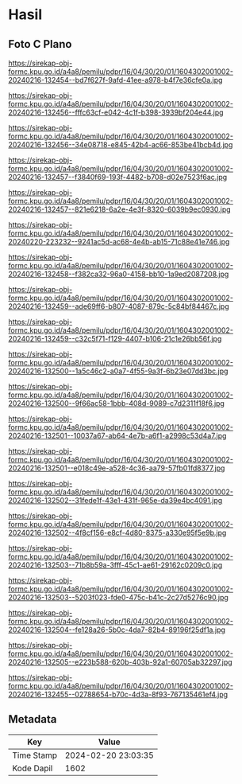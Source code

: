 # Hasil

## Foto C Plano

https://sirekap-obj-formc.kpu.go.id/a4a8/pemilu/pdpr/16/04/30/20/01/1604302001002-20240216-132454--bd7f627f-9afd-41ee-a978-b4f7e36cfe0a.jpg

https://sirekap-obj-formc.kpu.go.id/a4a8/pemilu/pdpr/16/04/30/20/01/1604302001002-20240216-132456--fffc63cf-e042-4c1f-b398-3939bf204e44.jpg

https://sirekap-obj-formc.kpu.go.id/a4a8/pemilu/pdpr/16/04/30/20/01/1604302001002-20240216-132456--34e08718-e845-42b4-ac66-853be41bcb4d.jpg

https://sirekap-obj-formc.kpu.go.id/a4a8/pemilu/pdpr/16/04/30/20/01/1604302001002-20240216-132457--f3840f69-193f-4482-b708-d02e7523f6ac.jpg

https://sirekap-obj-formc.kpu.go.id/a4a8/pemilu/pdpr/16/04/30/20/01/1604302001002-20240216-132457--821e6218-6a2e-4e3f-8320-6039b9ec0930.jpg

https://sirekap-obj-formc.kpu.go.id/a4a8/pemilu/pdpr/16/04/30/20/01/1604302001002-20240220-223232--9241ac5d-ac68-4e4b-ab15-71c88e41e746.jpg

https://sirekap-obj-formc.kpu.go.id/a4a8/pemilu/pdpr/16/04/30/20/01/1604302001002-20240216-132458--f382ca32-96a0-4158-bb10-1a9ed2087208.jpg

https://sirekap-obj-formc.kpu.go.id/a4a8/pemilu/pdpr/16/04/30/20/01/1604302001002-20240216-132459--ade69ff6-b807-4087-879c-5c84bf84467c.jpg

https://sirekap-obj-formc.kpu.go.id/a4a8/pemilu/pdpr/16/04/30/20/01/1604302001002-20240216-132459--c32c5f71-f129-4407-b106-21c1e26bb56f.jpg

https://sirekap-obj-formc.kpu.go.id/a4a8/pemilu/pdpr/16/04/30/20/01/1604302001002-20240216-132500--1a5c46c2-a0a7-4f55-9a3f-6b23e07dd3bc.jpg

https://sirekap-obj-formc.kpu.go.id/a4a8/pemilu/pdpr/16/04/30/20/01/1604302001002-20240216-132500--9f66ac58-1bbb-408d-9089-c7d2311f18f6.jpg

https://sirekap-obj-formc.kpu.go.id/a4a8/pemilu/pdpr/16/04/30/20/01/1604302001002-20240216-132501--10037a67-ab64-4e7b-a6f1-a2998c53d4a7.jpg

https://sirekap-obj-formc.kpu.go.id/a4a8/pemilu/pdpr/16/04/30/20/01/1604302001002-20240216-132501--e018c49e-a528-4c36-aa79-57fb01fd8377.jpg

https://sirekap-obj-formc.kpu.go.id/a4a8/pemilu/pdpr/16/04/30/20/01/1604302001002-20240216-132502--31fede1f-43e1-431f-965e-da39e4bc4091.jpg

https://sirekap-obj-formc.kpu.go.id/a4a8/pemilu/pdpr/16/04/30/20/01/1604302001002-20240216-132502--4f8cf156-e8cf-4d80-8375-a330e95f5e9b.jpg

https://sirekap-obj-formc.kpu.go.id/a4a8/pemilu/pdpr/16/04/30/20/01/1604302001002-20240216-132503--71b8b59a-3fff-45c1-ae61-29162c0209c0.jpg

https://sirekap-obj-formc.kpu.go.id/a4a8/pemilu/pdpr/16/04/30/20/01/1604302001002-20240216-132503--5203f023-fde0-475c-b41c-2c27d5276c90.jpg

https://sirekap-obj-formc.kpu.go.id/a4a8/pemilu/pdpr/16/04/30/20/01/1604302001002-20240216-132504--fe128a26-5b0c-4da7-82b4-89196f25df1a.jpg

https://sirekap-obj-formc.kpu.go.id/a4a8/pemilu/pdpr/16/04/30/20/01/1604302001002-20240216-132505--e223b588-620b-403b-92a1-60705ab32297.jpg

https://sirekap-obj-formc.kpu.go.id/a4a8/pemilu/pdpr/16/04/30/20/01/1604302001002-20240216-132455--02788654-b70c-4d3a-8f93-767135461ef4.jpg


## Metadata

| Key        | Value               |
| ---------- | ------------------- |
| Time Stamp | 2024-02-20 23:03:35 |
| Kode Dapil | 1602                |



